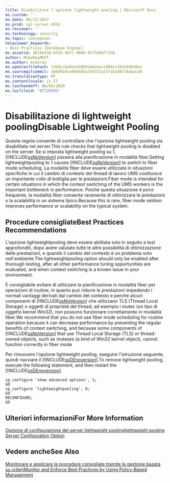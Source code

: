 ```yaml
---
title: Disabilitare l'opzione lightweight pooling | Microsoft Docs
ms.custom: ''
ms.date: 06/13/2017
ms.prod: sql-server-2014
ms.reviewer: ''
ms.technology: security
ms.topic: conceptual
helpviewer_keywords:
- Best Practices [Database Engine]
ms.assetid: 481bb43d-6fe5-497c-9096-971fb6bf733b
author: MikeRayMSFT
ms.author: mikeray
ms.openlocfilehash: 13b9ccba0a3a5805dab2eec1d04cc161e6dbd6ec
ms.sourcegitcommit: ad4d92dce894592a259721a1571b1d8736abacdb
ms.translationtype: MT
ms.contentlocale: it-IT
ms.lasthandoff: 08/04/2020
ms.locfileid: "87725591"
---
```

# <a name="disable-lightweight-pooling"></a><span data-ttu-id="518dd-102">Disabilitazione di lightweight pooling</span><span class="sxs-lookup"><span data-stu-id="518dd-102">Disable Lightweight Pooling</span></span>
  <span data-ttu-id="518dd-103">Questa regola consente di controllare che l'opzione lightweight pooling sia disabilitata nel server.</span><span class="sxs-lookup"><span data-stu-id="518dd-103">This rule checks that lightweight pooling is disabled on the server.</span></span> <span data-ttu-id="518dd-104">Se si imposta lightweight pooling su 1, [!INCLUDE[ssNoVersion](../../includes/ssnoversion-md.md)] passerà alla pianificazione in modalità fiber.</span><span class="sxs-lookup"><span data-stu-id="518dd-104">Setting lightweightpooling to 1 causes [!INCLUDE[ssNoVersion](../../includes/ssnoversion-md.md)] to switch to fiber mode scheduling.</span></span> <span data-ttu-id="518dd-105">La modalità fiber deve essere utilizzata in situazioni specifiche in cui il cambio di contesto dei thread di lavoro UMS costituisce un importante collo di bottiglia per le prestazioni.</span><span class="sxs-lookup"><span data-stu-id="518dd-105">Fiber mode is intended for certain situations in which the context switching of the UMS workers is the important bottleneck in performance.</span></span> <span data-ttu-id="518dd-106">Poiché questa situazione è poco frequente, la modalità fiber consente raramente di ottimizzare le prestazioni o la scalabilità in un sistema tipico.</span><span class="sxs-lookup"><span data-stu-id="518dd-106">Because this is rare, fiber mode seldom improves performance or scalability on the typical system.</span></span>  
  
## <a name="best-practices-recommendations"></a><span data-ttu-id="518dd-107">Procedure consigliate</span><span class="sxs-lookup"><span data-stu-id="518dd-107">Best Practices Recommendations</span></span>  
 <span data-ttu-id="518dd-108">L'opzione lightweightpooling deve essere abilitata solo in seguito a test approfonditi, dopo avere valutato tutte le altre possibilità di ottimizzazione delle prestazioni, e quando il cambio del contesto è un problema noto nell'ambiente.</span><span class="sxs-lookup"><span data-stu-id="518dd-108">The lightweightpooling option should only be enabled after thorough testing, after all other performance tuning opportunities are evaluated, and when context switching is a known issue in your environment.</span></span>  
  
 <span data-ttu-id="518dd-109">È consigliabile evitare di utilizzare la pianificazione in modalità fiber per operazioni di routine, in quanto può ridurre le prestazioni impedendo i normali vantaggi derivati dal cambio del contesto e perché alcuni componenti di [!INCLUDE[ssNoVersion](../../includes/ssnoversion-md.md)] che utilizzano TLS (Thread Local Storage) o oggetti di proprietà del thread, ad esempio i mutex (un tipo di oggetto kernel Win32), non possono funzionare correttamente in modalità fiber.</span><span class="sxs-lookup"><span data-stu-id="518dd-109">We recommend that you do not use fiber mode scheduling for routine operation because it can decrease performance by preventing the regular benefits of context switching, and because some components of [!INCLUDE[ssNoVersion](../../includes/ssnoversion-md.md)] that use Thread Local Storage (TLS) or thread-owned objects, such as mutexes (a kind of Win32 kernel object), cannot function correctly in fiber mode</span></span>  
  
 <span data-ttu-id="518dd-110">Per rimuovere l'opzione lightweight pooling, eseguire l'istruzione seguente, quindi riavviare il [!INCLUDE[ssDEnoversion](../../includes/ssdenoversion-md.md)].</span><span class="sxs-lookup"><span data-stu-id="518dd-110">To remove lightweight pooling, execute the following statement, and then restart the [!INCLUDE[ssDEnoversion](../../includes/ssdenoversion-md.md)].</span></span>  
  
```  
sp_configure 'show advanced options', 1;  
GO  
sp_configure 'lightweightpooling', 0;  
GO  
RECONFIGURE;  
GO  
```  
  
## <a name="for-more-information"></a><span data-ttu-id="518dd-111">Ulteriori informazioni</span><span class="sxs-lookup"><span data-stu-id="518dd-111">For More Information</span></span>  
 [<span data-ttu-id="518dd-112">Opzione di configurazione del server lightweight pooling</span><span class="sxs-lookup"><span data-stu-id="518dd-112">lightweight pooling Server Configuration Option</span></span>](../../database-engine/configure-windows/lightweight-pooling-server-configuration-option.md)  
  
## <a name="see-also"></a><span data-ttu-id="518dd-113">Vedere anche</span><span class="sxs-lookup"><span data-stu-id="518dd-113">See Also</span></span>  
 [<span data-ttu-id="518dd-114">Monitorare e applicare le procedure consigliate tramite la gestione basata su criteri</span><span class="sxs-lookup"><span data-stu-id="518dd-114">Monitor and Enforce Best Practices by Using Policy-Based Management</span></span>](monitor-and-enforce-best-practices-by-using-policy-based-management.md)  
  
  
